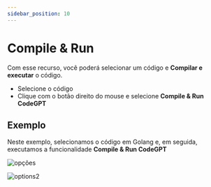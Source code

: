 ```yaml
---
sidebar_position: 10
---
```


# Compile & Run

Com esse recurso, você poderá selecionar um código e **Compilar e executar** o código.

- Selecione o código
- Clique com o botão direito do mouse e selecione **Compile & Run CodeGPT**

## Exemplo
Neste exemplo, selecionamos o código em Golang e, em seguida, executamos a funcionalidade **Compile & Run CodeGPT**

![opções](https://user-images.githubusercontent.com/6216945/214982656-f801f92f-50fd-4ee2-a323-08a5f89de4d8.png)

![options2](https://user-images.githubusercontent.com/6216945/214982716-b16098bd-8ee5-4436-8b2f-bf1632f11009.png)
